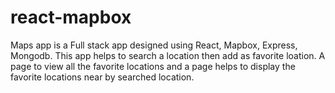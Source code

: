 # react-mapbox
Maps app is a Full stack app designed using React, Mapbox, Express, Mongodb.   This app helps to search a location then add as favorite loation.  A page to view all the favorite locations and a page helps to display the favorite locations near by searched location.
